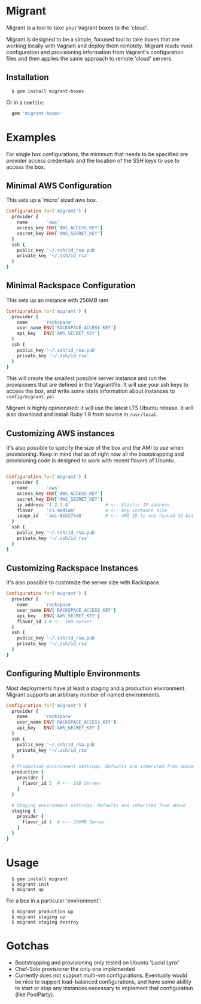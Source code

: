 Migrant
=======

Migrant is a tool to take your Vagrant boxes to the 'cloud'.

Migrant is designed to be a simple, focused tool to take boxes that are
working locally with Vagrant and deploy them remotely. Migrant reads
most configuration and provisioning information from Vagrant's 
configuration files and then applies the same approach to remote 'cloud'
servers.

Installation
------------

```
  $ gem install migrant-boxes
```

Or in a `Gemfile`:

```ruby
  gem 'migrant-boxes'
```

Examples
========

For single box configurations, the minimum that needs to be specified
are provider access credentials and the location of the SSH keys to use
to access the box.

Minimal AWS Configuration
-------------------------

This sets up a 'micro' sized aws box.

```ruby
Configuration.for('migrant') {
  provider {
    name       'aws'
    access_key ENV['AWS_ACCESS_KEY']
    secret_key ENV['AWS_SECRET_KEY']
  }
  ssh {
    public_key '~/.ssh/id_rsa.pub'
    private_key '~/.ssh/id_rsa'
  }
}
```

Minimal Rackspace Configuration
-------------------------------

This sets up an instance with 256MB ram

```ruby
Configuration.for('migrant') {
  provider {
    name      'rackspace'
    user_name ENV['RACKSPACE_ACCESS_KEY']
    api_key   ENV['AWS_SECRET_KEY']
  }
  ssh {
    public_key '~/.ssh/id_rsa.pub'
    private_key '~/.ssh/id_rsa'
  }
}
```

This will create the smallest possible server instance and run the provisioners
that are defined in the Vagrantfile.  It will use your ssh keys to
access the box, and write some state information about instances to 
`config/migrant.yml`

Migrant is highly opinionated: it will use the latest LTS Ubuntu
release. It will also download and install Ruby 1.9 from source in
`/usr/local`.

Customizing AWS instances
-------------------------

It's also possible to specify the size of the box and the AMI to use
when provisioning. Keep in mind that as of right now all the
bootstrapping and provisioning code is designed to work with recent
flavors of Ubuntu.

```ruby

Configuration.for('migrant') {
  provider {
    name       'aws'
    access_key ENV['AWS_ACCESS_KEY']
    secret_key ENV['AWS_SECRET_KEY']
    ip_address '1.2.3.4'             # <-- Elastic IP address
    flavor     'c1.medium'           # <-- Any instance size
    image_id   'ami-81b275e8'        # <-- AMI ID to use (Lucid 32-bit)
  }
  ssh {
    public_key '~/.ssh/id_rsa.pub'
    private_key '~/.ssh/id_rsa'
  }
}
```
Customizing Rackspace Instances
-------------------------------

It's also possible to customize the server size with Rackspace.

```ruby
Configuration.for('migrant') {
  provider {
    name      'rackspace'
    user_name ENV['RACKSPACE_ACCESS_KEY']
    api_key   ENV['AWS_SECRET_KEY']
    flavor_id 3 # <-- 1GB Server
  }
  ssh {
    public_key '~/.ssh/id_rsa.pub'
    private_key '~/.ssh/id_rsa'
  }
}
```

Configuring Multiple Environments
---------------------------------

Most deployments have at least a staging and a production environment.
Migrant supports an arbitrary number of named environments.

```ruby
Configuration.for('migrant') {
  provider {
    name      'rackspace'
    user_name ENV['RACKSPACE_ACCESS_KEY']
    api_key   ENV['AWS_SECRET_KEY']
  }
  ssh {
    public_key '~/.ssh/id_rsa.pub'
    private_key '~/.ssh/id_rsa'
  }

  # Production environment settings. Defaults are inherited from above
  production {
    provider {
      flavor_id 3  # <-- 1GB Server
    }
  }

  # Staging environment settings. Defaults are inherited from above
  staging {
    provider {
      flavor_id 1  # <-- 256MB Server
    }
  }
}
```

Usage
=====
```
  $ gem install migrant
  $ migrant init
  $ migrant up
```

For a box in a particular 'environment':

```
  $ migrant production up
  $ migrant staging up
  $ migrant staging destroy
```

Gotchas
=======

* Bootstrapping and provisioning only tested on Ubuntu 'Lucid Lynx'
* Chef-Solo provisioner the only one implemented
* Currently does not support multi-vm configurations. Eventually would
  be nice to support load-balanced configurations, and have some ability
  to start or stop any instances necessary to implement that
  configuration (like PoolParty).
